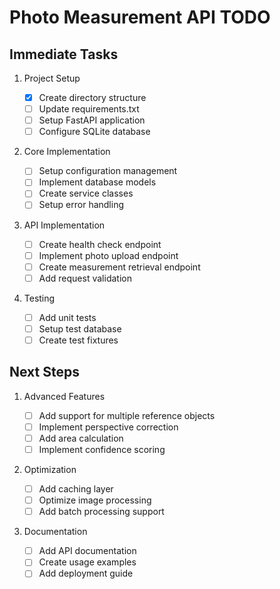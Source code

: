 # Photo Measurement API TODO

## Immediate Tasks

1. Project Setup

   - [x] Create directory structure
   - [ ] Update requirements.txt
   - [ ] Setup FastAPI application
   - [ ] Configure SQLite database

2. Core Implementation

   - [ ] Setup configuration management
   - [ ] Implement database models
   - [ ] Create service classes
   - [ ] Setup error handling

3. API Implementation

   - [ ] Create health check endpoint
   - [ ] Implement photo upload endpoint
   - [ ] Create measurement retrieval endpoint
   - [ ] Add request validation

4. Testing
   - [ ] Add unit tests
   - [ ] Setup test database
   - [ ] Create test fixtures

## Next Steps

1. Advanced Features

   - [ ] Add support for multiple reference objects
   - [ ] Implement perspective correction
   - [ ] Add area calculation
   - [ ] Implement confidence scoring

2. Optimization

   - [ ] Add caching layer
   - [ ] Optimize image processing
   - [ ] Add batch processing support

3. Documentation
   - [ ] Add API documentation
   - [ ] Create usage examples
   - [ ] Add deployment guide
